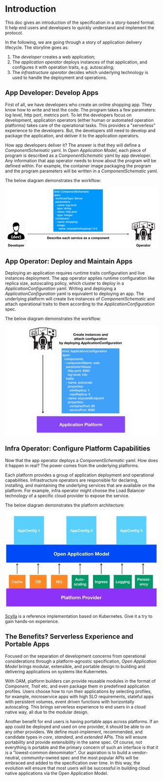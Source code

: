 # Introduction

This doc gives an introduction of the specification in a story-based format. It help end users and developers to quickly understand and implement the protocol.

In the following, we are going through a story of application delivery lifecycle. The storyline goes as:

1. The _developer_ creates a web application;
2. The _application operator_ deploys instances of that application, and configures it with operation traits, e.g. autoscaling;
3. The _infrastructure operator_ decides which underlying technology is used to handle the deployment and operations.

## App Developer: Develop Apps

First of all, we have developers who create an online shopping app. They know how to write and test the code. The program takes a few parameters: log level, http port, metrics port. To let the developers focus on development, application operators (either human or automated operation platforms) takes care of the operational tasks. This provides a "serverless" experience to the developers. But, the developers still need to develop and package the application, and deliver it to the application operators.

How app developers deliver it? The answer is that they will define a _ComponentSchematic_ yaml. In _Open Application Model_, each piece of program is described as a _ComponentSchematic_ yaml by app developer. Any information that app operator needs to know about the program will be defined within. For example, the container image packaging the program and the program parameters will be written in a _ComponentSchematic_ yaml. 

The below diagram demonstrates the workflow:

![alt](./assets/dev2ops.png)

## App Operator: Deploy and Maintain Apps

Deploying an application requires runtime traits configuration and live instances deployment. The app operator applies runtime configuration like replica size, autoscaling policy, which cluster to deploy in a _ApplicationConfiguration_ yaml. Writing and deploying a _ApplicationConfiguration_ yaml is equivalent to deploying an app. The underlying platform will create live instances of _ComponentSchematic_ and attach operational traits to them according to the _ApplicationConfiguration_ spec.

The below diagram demonstrates the workflow:

![alt](./assets/ops-deploy-app.png)

## Infra Operator: Configure Platform Capabilities

Now that the app operator deploys a _ComponentSchematic_ yaml. How does it happen in real? The power comes from the underlying platforms.

Each platform provides a group of application deployment and operational capabilities. Infrastructure operators are responsible for declaring, installing, and maintaining the underlying services that are available on the platform. For example, infra operator might choose the Load Balancer technology of a specific cloud provider to expose the service.

The below diagram demonstrates the platform architecture:

![alt](./assets/platform_arch.png)

[Scylla](https://github.com/microsoft/scylla) is a reference implementation based on Kubernetes. Give it a try to gain hands-on experience.

## The Benefits? Serverless Experience and Portable Apps

Focused on the separation of development concerns from operational considerations through a platform-agnostic specification, _Open Application Model_ brings modular, extensible, and portable design to building and delivering applications on systems like Kubernetes.

With OAM, platform builders can provide reusable modules in the format of _Component_, _Trait_ etc. and even package them in predefined application profiles. Users choose how to run their applications by selecting profiles, for example, microservice apps with high SLO requirements, stateful apps with persistent volumes, event driven functions with horizontally autoscaling. This brings serverless experience to end users in a cloud native way, all due to the modular design.

Another benefit for end users is having portable apps across platforms. If an app could be deployed and used on one provider, it should be able to on any other providers. We define must-implement, recommended, and candidate types in _core_, _standard_, and _extended_ APIs. This will ensure portability and provide extensibility in the same spec. Of course, not everything is portable and the primary concern of such an interface is that it is a "lowest-common denominator". Our aspiration is to build a vendor-neutral, community-owned spec and the most popular APIs will be embraced and added to the specification over time. In this way, the evolution will ensure that most users will be successful in building cloud native applications via the Open Application Model.
